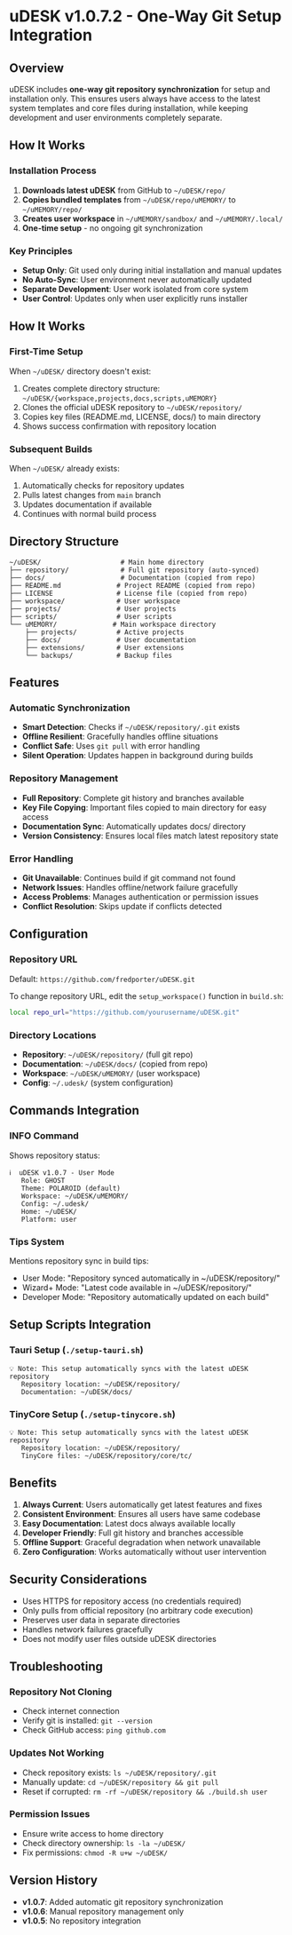 # uDESK v1.0.7.2 - One-Way Git Setup Integration

## Overview

uDESK includes **one-way git repository synchronization** for setup and installation only. This ensures users always have access to the latest system templates and core files during installation, while keeping development and user environments completely separate.

## How It Works

### Installation Process
1. **Downloads latest uDESK** from GitHub to `~/uDESK/repo/`
2. **Copies bundled templates** from `~/uDESK/repo/uMEMORY/` to `~/uMEMORY/repo/`
3. **Creates user workspace** in `~/uMEMORY/sandbox/` and `~/uMEMORY/.local/`
4. **One-time setup** - no ongoing git synchronization

### Key Principles
- **Setup Only**: Git used only during initial installation and manual updates
- **No Auto-Sync**: User environment never automatically updated
- **Separate Development**: User work isolated from core system
- **User Control**: Updates only when user explicitly runs installer

## How It Works

### First-Time Setup
When `~/uDESK/` directory doesn't exist:
1. Creates complete directory structure: `~/uDESK/{workspace,projects,docs,scripts,uMEMORY}`
2. Clones the official uDESK repository to `~/uDESK/repository/`
3. Copies key files (README.md, LICENSE, docs/) to main directory
4. Shows success confirmation with repository location

### Subsequent Builds
When `~/uDESK/` already exists:
1. Automatically checks for repository updates
2. Pulls latest changes from `main` branch
3. Updates documentation if available
4. Continues with normal build process

## Directory Structure

```
~/uDESK/                    # Main home directory
├── repository/             # Full git repository (auto-synced)
├── docs/                   # Documentation (copied from repo)
├── README.md              # Project README (copied from repo)
├── LICENSE                # License file (copied from repo)
├── workspace/             # User workspace
├── projects/              # User projects
├── scripts/               # User scripts
└── uMEMORY/              # Main workspace directory
    ├── projects/          # Active projects
    ├── docs/              # User documentation
    ├── extensions/        # User extensions
    └── backups/           # Backup files
```

## Features

### Automatic Synchronization
- **Smart Detection**: Checks if `~/uDESK/repository/.git` exists
- **Offline Resilient**: Gracefully handles offline situations
- **Conflict Safe**: Uses `git pull` with error handling
- **Silent Operation**: Updates happen in background during builds

### Repository Management
- **Full Repository**: Complete git history and branches available
- **Key File Copying**: Important files copied to main directory for easy access
- **Documentation Sync**: Automatically updates docs/ directory
- **Version Consistency**: Ensures local files match latest repository state

### Error Handling
- **Git Unavailable**: Continues build if git command not found
- **Network Issues**: Handles offline/network failure gracefully  
- **Access Problems**: Manages authentication or permission issues
- **Conflict Resolution**: Skips update if conflicts detected

## Configuration

### Repository URL
Default: `https://github.com/fredporter/uDESK.git`

To change repository URL, edit the `setup_workspace()` function in `build.sh`:
```bash
local repo_url="https://github.com/yourusername/uDESK.git"
```

### Directory Locations
- **Repository**: `~/uDESK/repository/` (full git repo)
- **Documentation**: `~/uDESK/docs/` (copied from repo)
- **Workspace**: `~/uDESK/uMEMORY/` (user workspace)
- **Config**: `~/.udesk/` (system configuration)

## Commands Integration

### INFO Command
Shows repository status:
```
ℹ️  uDESK v1.0.7 - User Mode
   Role: GHOST
   Theme: POLAROID (default)
   Workspace: ~/uDESK/uMEMORY/
   Config: ~/.udesk/
   Home: ~/uDESK/
   Platform: user
```

### Tips System
Mentions repository sync in build tips:
- User Mode: "Repository synced automatically in ~/uDESK/repository/"
- Wizard+ Mode: "Latest code available in ~/uDESK/repository/"
- Developer Mode: "Repository automatically updated on each build"

## Setup Scripts Integration

### Tauri Setup (`./setup-tauri.sh`)
```
💡 Note: This setup automatically syncs with the latest uDESK repository
   Repository location: ~/uDESK/repository/
   Documentation: ~/uDESK/docs/
```

### TinyCore Setup (`./setup-tinycore.sh`)
```
💡 Note: This setup automatically syncs with the latest uDESK repository
   Repository location: ~/uDESK/repository/
   TinyCore files: ~/uDESK/repository/core/tc/
```

## Benefits

1. **Always Current**: Users automatically get latest features and fixes
2. **Consistent Environment**: Ensures all users have same codebase
3. **Easy Documentation**: Latest docs always available locally
4. **Developer Friendly**: Full git history and branches accessible
5. **Offline Support**: Graceful degradation when network unavailable
6. **Zero Configuration**: Works automatically without user intervention

## Security Considerations

- Uses HTTPS for repository access (no credentials required)
- Only pulls from official repository (no arbitrary code execution)
- Preserves user data in separate directories
- Handles network failures gracefully
- Does not modify user files outside uDESK directories

## Troubleshooting

### Repository Not Cloning
- Check internet connection
- Verify git is installed: `git --version`
- Check GitHub access: `ping github.com`

### Updates Not Working
- Check repository exists: `ls ~/uDESK/repository/.git`
- Manually update: `cd ~/uDESK/repository && git pull`
- Reset if corrupted: `rm -rf ~/uDESK/repository && ./build.sh user`

### Permission Issues
- Ensure write access to home directory
- Check directory ownership: `ls -la ~/uDESK/`
- Fix permissions: `chmod -R u+w ~/uDESK/`

## Version History

- **v1.0.7**: Added automatic git repository synchronization
- **v1.0.6**: Manual repository management only
- **v1.0.5**: No repository integration
